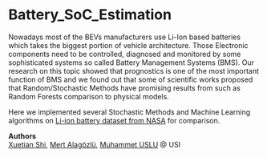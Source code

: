 # Battery_SoC_Estimation
Nowadays most of the BEVs manufacturers use Li-Ion based batteries which takes the biggest portion of vehicle architecture. Those Electronic components need to be controlled, diagnosed and monitored by some sophisticated systems so called Battery Management Systems (BMS).
Our research on this topic showed that prognostics is one of the most important function of BMS and we found out that some of scientific works proposed that Random/Stochastic Methods have promising results from such as Random Forests comparison to physical models.

Here we implemented several Stochastic Methods and Machine Learning algorithms on  [Li-ion battery dataset from NASA](https://ti.arc.nasa.gov/tech/dash/groups/pcoe/prognostic-data-repository/) for comparison.







**Authors**  
[Xuetian Shi](https://github.com/xuetians),  [Mert Alagözlü](https://github.com/mertalagozlu),  [Muhammet USLU](https://github.com/uslumt) @ USI  


